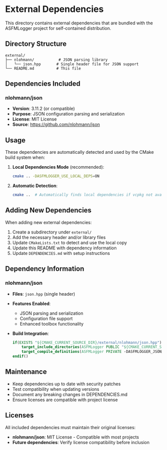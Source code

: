 # External Dependencies

This directory contains external dependencies that are bundled with the ASFMLogger project for self-contained distribution.

## Directory Structure

```
external/
├── nlohmann/           # JSON parsing library
│   └── json.hpp       # Single header file for JSON support
└── README.md          # This file
```

## Dependencies Included

### nlohmann/json
- **Version**: 3.11.2 (or compatible)
- **Purpose**: JSON configuration parsing and serialization
- **License**: MIT License
- **Source**: https://github.com/nlohmann/json

## Usage

These dependencies are automatically detected and used by the CMake build system when:

1. **Local Dependencies Mode** (recommended):
   ```bash
   cmake .. -DASFMLOGGER_USE_LOCAL_DEPS=ON
   ```

2. **Automatic Detection**:
   ```bash
   cmake ..  # Automatically finds local dependencies if vcpkg not available
   ```

## Adding New Dependencies

When adding new external dependencies:

1. Create a subdirectory under `external/`
2. Add the necessary header and/or library files
3. Update `CMakeLists.txt` to detect and use the local copy
4. Update this README with dependency information
5. Update `DEPENDENCIES.md` with setup instructions

## Dependency Information

### nlohmann/json
- **Files**: `json.hpp` (single header)
- **Features Enabled**:
  - JSON parsing and serialization
  - Configuration file support
  - Enhanced toolbox functionality

- **Build Integration**:
  ```cmake
  if(EXISTS "${CMAKE_CURRENT_SOURCE_DIR}/external/nlohmann/json.hpp")
      target_include_directories(ASFMLogger PUBLIC "${CMAKE_CURRENT_SOURCE_DIR}/external")
      target_compile_definitions(ASFMLogger PRIVATE -DASFMLOGGER_JSON_SUPPORT)
  endif()
  ```

## Maintenance

- Keep dependencies up to date with security patches
- Test compatibility when updating versions
- Document any breaking changes in DEPENDENCIES.md
- Ensure licenses are compatible with project license

## Licenses

All included dependencies must maintain their original licenses:
- **nlohmann/json**: MIT License - Compatible with most projects
- **Future dependencies**: Verify license compatibility before inclusion
